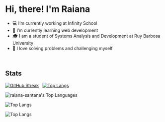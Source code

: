 <h1>Hi, there! I'm Raiana</h1>

- 💻 I’m currently working at Infinity School
- 📝 I’m currently learning web development
- 🎓 I am a student of Systems Analysis and Development at Ruy Barbosa University
- 🤍 I love solving problems and challenging myself
  
 &nbsp;

## Stats 
[![GitHub Streak](https://github-readme-streak-stats.herokuapp.com?user=raiana-santana)](https://git.io/streak-stats)
 &nbsp;
[![Top Langs](https://github-readme-stats.vercel.app/api/top-langs/?username=raiana-santana)](https://github.com/raiana-santana/github-readme-stats)


![raiana-santana's Top Languages](https://github-readme-stats.vercel.app/api/top-langs/?username=raiana-santana&theme=transparent_icons=true&hide_border=true&layout=compact)


![Top Langs](https://github-readme-stats.vercel.app/api/top-langs/?username=raiana-santana&hide_progress=true)

![Top Langs](https://github-readme-stats.vercel.app/api/top-langs/?username=raiana-santana&layout=compact)
